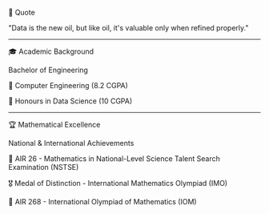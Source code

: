 💭 Quote

"Data is the new oil, but like oil, it's valuable only when refined properly."


------------------------------------------------------------------------------


🎓 Academic Background

Bachelor of Engineering

🎯 Computer Engineering (8.2 CGPA)

🏅 Honours in Data Science (10 CGPA)


-----------------------------------------------------------------------------------


🏆 Mathematical Excellence

National & International Achievements

🥇 AIR 26 - Mathematics in National-Level Science Talent Search Examination (NSTSE)

🎖️ Medal of Distinction - International Mathematics Olympiad (IMO)

🥈 AIR 268 - International Olympiad of Mathematics (IOM)

